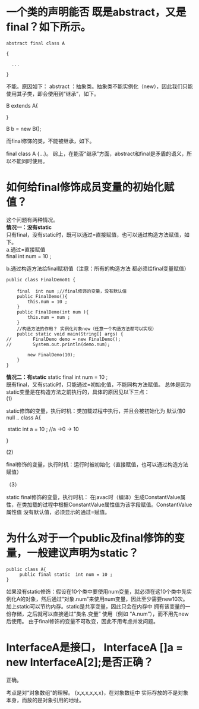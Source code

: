

# 一个类的声明能否 既是abstract，又是final？如下所示。
```
abstract final class A  

{

  ...

}
```
不能。原因如下：
abstract ：抽象类。抽象类不能实例化（new），因此我们只能使用其子类，即会使用到“继承”，如下。

B extends A{

}


B b = new B();

而final修饰的类，不能被继承，如下。

 final class A  {...}。
 综上，在能否“继承”方面，abstract和final是矛盾的语义，所以不能同时使用。



# 如何给final修饰成员变量的初始化赋值？
这个问题有两种情况。  
**情况一：没有static**  
只有final，没有static时，既可以通过=直接赋值，也可以通过构造方法赋值，如下。  
a.通过=直接赋值  
final  int num = 10 ;  

b.通过构造方法给final赋初值（注意：所有的构造方法 都必须给final变量赋值）  

```
public class FinalDemo01 {

    final  int num ;//final修饰的变量，没有默认值
    public FinalDemo(){
        this.num = 10 ;
    }
    public FinalDemo(int num ){
        this.num = num ;
    }
    //构造方法的作用？ 实例化对象new（任意一个构造方法都可以实现）
    public static void main(String[] args) {
//        FinalDemo demo = new FinalDemo();
//        System.out.println(demo.num);

        new FinalDemo(10);
    }
}
```



**情况二：有static**
static final  int num = 10 ;  
既有final，又有static时，只能通过=初始化值，不能同构方法赋值。 总体是因为static变量是在构造方法之前执行的，具体的原因见以下三点：  
(1)

static修饰的变量，执行时机：类加载过程中执行，并且会被初始化为 默认值0 null ..
class A{

​	static int a = 10 ; //a ->0 -> 10

}

(2)

final修饰的变量，执行时机：运行时被初始化（直接赋值，也可以通过构造方法赋值）

（3）

static final修饰的变量，执行时机： 在javac时（编译）生成ConstantValue属性，在类加载的过程中根据ConstantValue属性值为该字段赋值。ConstantValue属性值 没有默认值，必须显示的通过=赋值。  


# 为什么对于一个public及final修饰的变量，一般建议声明为static？

```
public class A{
 	 public final static  int num = 10 ;
}

```
如果没有static修饰：假设在10个类中要使用num变量，就必须在这10个类中先实例化A的对象，然后通过“对象.num”来使用num变量，因此至少需要new10次。  
加上static可以节约内存。static是共享变量，因此只会在内存中 拥有该变量的一份存储，之后就可以直接通过“类名.变量” 使用（例如 “A.num”），而不用先new后使用。
由于final修饰的变量不可改变，因此不用考虑并发问题。


# InterfaceA是接口， InterfaceA  []a = new InterfaceA[2];是否正确？

正确。  

考点是对“对象数组”的理解。 {x,x,x,x,x,x}，在对象数组中 实际存放的不是对象本身，而放的是对象引用的地址。  








 



 

 
